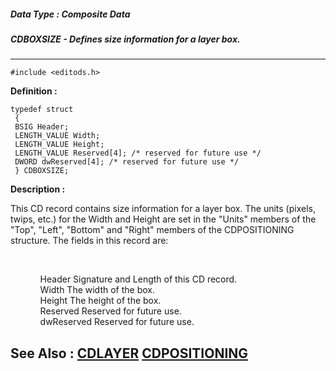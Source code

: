 ##### Data Type : Composite Data
##### CDBOXSIZE - Defines size information for a layer box. 
---
```
#include <editods.h>
```

**Definition :**
```
typedef struct
 {
 BSIG Header;
 LENGTH_VALUE Width;
 LENGTH_VALUE Height;
 LENGTH_VALUE Reserved[4]; /* reserved for future use */
 DWORD dwReserved[4]; /* reserved for future use */
 } CDBOXSIZE;
```

**Description :**

This CD record contains size information for a layer box. The units (pixels, twips, etc.) for the Width and Height are set in the &quot;Units&quot; members of the &quot;Top&quot;, &quot;Left&quot;, &quot;Bottom&quot; and &quot;Right&quot; members of the CDPOSITIONING structure. The fields in this record are:
<ul><br>

<ul>Header		Signature and Length of this CD record.<br>
Width		The width of the box. <b>  </b><br>
Height		The height of the box. <b>  </b><br>
Reserved	Reserved for future use. <b> </b><br>
dwReserved	Reserved for future use.</ul>
</ul>



**See Also :**
[CDLAYER](/domino-c-api-docs/reference/Data/CDLAYER)
[CDPOSITIONING](/domino-c-api-docs/reference/Data/CDPOSITIONING)
---
